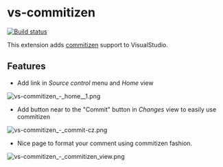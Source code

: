 # vs-commitizen
[![Build status](https://ci.appveyor.com/api/projects/status/4yx0hjn5qmu8oem0/branch/master?svg=true)](https://ci.appveyor.com/project/MrLuje/vs-commitizen/branch/master)

This extension adds [commitizen](https://github.com/commitizen/) support to VisualStudio.

## Features

* Add link in *Source control* menu and *Home* view

![vs-commitizen_-_home__1.png](https://mrluje.gallerycdn.vsassets.io/extensions/mrluje/vscommitizen/1.0.0.12/1519980733828/vs-commitizen_-_home__1.png)


* Add button near to the "Commit" button in *Changes* view to easily use commitizen

![vs-commitizen_-_commit-cz.png](https://mrluje.gallerycdn.vsassets.io/extensions/mrluje/vscommitizen/1.0.0.12/1519980733828/vs-commitizen_-_commit-cz.png)


* Nice page to format your comment using commitizen fashion.

![vs-commitizen_-_commitizen_view.png](https://mrluje.gallerycdn.vsassets.io/extensions/mrluje/vscommitizen/1.0.0.12/1519980733828/vs-commitizen_-_commitizen_view.png)
